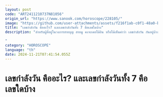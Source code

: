 ```yaml
---
layout: post
code: "ART2411210737N81056"
origin_url: "https://www.sanook.com/horoscope/228105/"
image: "https://github.com/user-attachments/assets/f216f1ab-c0f1-48a0-ba26-6c5eb9d62561"
title: "เลขกำลังวัน คืออะไร? และเลขกําลังวันทั้ง 7 คือเลขใดบ้าง"
description: "สำหรับผู้ที่อยู่ในวงการสายบุญ สายมู คงจะเคยได้ยิน หรือได้เห็นคำว่า เลขกำลังวัน กันอยู่บ้างแล้ว แล้วสงสัยหรือไม่ว่าเลขกำลังวันคืออะไร มีที่มา มีความสำคัญอย่างไรบ้าง แล้วเลขกำลังวันของคนทั้ง 7 วัน คือเลขใด?

"
category: "HOROSCOPE"
language: "th"
date: 2024-11-21T07:41:54.055Z
---
```


# เลขกำลังวัน คืออะไร? และเลขกําลังวันทั้ง 7 คือเลขใดบ้าง